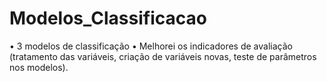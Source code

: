 # Modelos_Classificacao
• 3 modelos de classificação 
• Melhorei os indicadores de avaliação (tratamento das variáveis, criação de variáveis novas, teste de parâmetros nos modelos).
